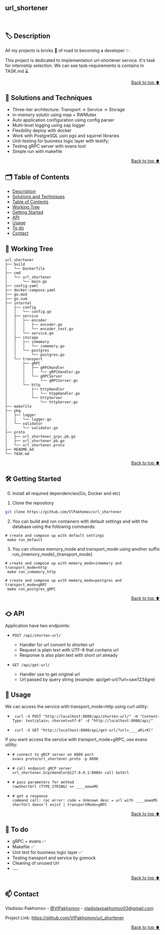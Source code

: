 ## url_shortener

<br/>

## 🏷️ Description

All my projects is bricks 🧱 of road to becoming a developer ✨.

This project is dedicated to implementation url-shortener service. It's task for internship selection. We can see task-requirements is contains in TASK.md ⌛.

<p align="right"><a href="#url_shortener">Back to top ⬆️</a></p>

## 🎯 Solutions and Techniques

- Three-tier architecture: Transport -> Service -> Storage
- in-memory solutin using map + RWMutex 
- Auto application configuration using config parser
- Multi-level logging using zap logger
- Flexibility deploy with docker  
- Work with PostgreSQL usin pgx and squirrel libraries
- Unit-testing for business logic layer with testify;
- Testing gRPC server with evans tool 
- Simple run with makefile

<p align="right"><a href="#url_shortener">Back to top ⬆️</a></p>


## 🗂️ Table of Contents 
- [Description](#️-description)
- [Solutions and Techniques](#-solutions-and-techniques)
- [Table of Contents](#️-table-of-contents)
- [Working Tree](#-working-tree)
- [Getting Started](#️--getting-started)
- [API](#-api)
- [Usage](#-usage)
- [To do](#-to-do)
- [Contact](#-contact)

## 🌿 Working Tree
```
url_shortener
├── build
│   └── Dockerfile
├── cmd
│   └── url_shortener
│       └── main.go
├── config.yaml
├── docker-compose.yaml
├── go.mod
├── go.sum
├── internal
│   ├── config
│   │   └── config.go
│   ├── service
│   │   ├── encoder
│   │   │   ├── encoder.go
│   │   │   └── encoder_test.go
│   │   └── service.go
│   ├── storage
│   │   ├── inmemory
│   │   │   └── inmemory.go
│   │   └── postgres
│   │       └── postgres.go
│   └── transport
│       ├── gRPC
│       │   ├── gRPCHandler
│       │   │   └── gRPCHandler.go
│       │   └── gRPCServer
│       │       └── gRPCServer.go
│       └── http
│           ├── httpHandler
│           │   └── htppHandler.go
│           └── httpServer
│               └── httpServer.go
├── makefile
├── pkg
│   ├── logger
│   │   └── logger.go
│   └── validator
│       └── validator.go
├── proto
│   ├── url_shortener_grpc.pb.go
│   ├── url_shortener.pb.go
│   └── url_shortener.proto
├── README.md
└── TASK.md
```

<p align="right"><a href="#url_shortener">Back to top ⬆️</a></p>


## 🛠️  Getting Started

0. Install all required dependencies(Go, Docker and etc)

1. Clone the repository  

```bash
git clone https://github.com/VlPakhomov/url_shortener
```   

2. You can build and run containers with default settings and with the database using the following commands:
```
# create and compose up with default settings
 make run_default
```

3. You can choose memory_mode and transport_mode using another suffix run_{memory_mode}_{transport_mode} 

```
# create and compose up with memory_mode=inmemory and transport_mode=http 
 make run_inmemory_http
``` 

```
# create and compose up with memory_mode=postgres and transport_mode=gRPC 
 make run_postgres_gRPC
```

<p align="right"><a href="#url_shortener">Back to top ⬆️</a></p>

## ⛮ API

Application have two endpoints: 

- `POST /api/shorten-url/`
    - Handler for url convert to shorten url 
    - Request is plain text with UTF-8 that contains url
    - Response is also plain text with short url already

- `GET /api/get-url/`
  - Handler use to get original url 
  - Url passed by query string (example: api/get-url/?url=xaw1234gre)

## 🧩 Usage

We can access the service with transport_mode=http using curl utility:
 - ```
    curl -X POST "http://localhost:8080/api/shorten-url/" -H "Content-Type: text/plain; charset=utf-8" -d "http://localhost:8080/api/" 
    ```
 - ```
    curl -X GET "http://localhost:8080/api/get-url/?url=____aRirKl" 
    ```

If you want access the service with transport_mode=gRPC,  use evans utility: 

- ```
  # connect to gRCP server on 8080 port
  evans proto/url_shortener.proto -p 8080 
  ``` 

- ```
  # call endpoint gRCP server 
  url_shortener.GrpcHandler@127.0.0.1:8080> call GetUrl
  ``` 

- ```
  # pass parameters for method 
  rawShortUrl (TYPE_STRING) => ____aowuMS
  ``` 

- ```
  # get a response 
  command call: rpc error: code = Unknown desc = url with ____aowuMS shortUrl doesn't exist | transportMode=gRPC
  ``` 

<p align="right"><a href="#url_shortener">Back to top ⬆️</a></p>

## 📌 To do 

- gRPC + evans ✅
- Makefile ✅
- Unit test for business logic layer ✅
- Testing transport and service by gomock
- Сleaning of unused Url
- .....

<p align="right"><a href="#url_shortener">Back to top ⬆️</a></p>



## 📫 Contact  

Vladislav Pakhomov - [@VlPakhomov](https://t.me/VlPakhomov) - [vladislavpakhomov03@gmail.com](mailto:vladislavpakhomov03@gmail.com)

Project Link: https://github.com/VlPakhomov/url_shortener

<p align="right"><a href="#url_shortener">Back to top ⬆️</a></p>


